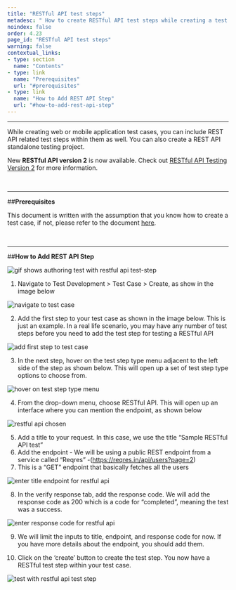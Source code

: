 ```yaml
---
title: "RESTful API test steps"
metadesc: " How to create RESTful API test steps while creating a test case in Testsigma"
noindex: false
order: 4.23
page_id: "RESTful API test steps"
warning: false
contextual_links:
- type: section
  name: "Contents"
- type: link
  name: "Prerequisites"
  url: "#prerequisites"
- type: link
  name: "How to Add REST API Step"
  url: "#how-to-add-rest-api-step"
---
```


---

While creating web or mobile application test cases, you can include REST API related test steps within them as well. You can also create a REST API standalone testing project.

New **RESTful API version 2** is now available. Check out [RESTful API Testing Version 2](https://testsigma.com/docs/api/restful-api-testing-version-2/add-restful-api-in-test-steps/) for more information.

&emsp;

---
##**Prerequisites**

This document is written with the assumption that you know how to create a test case, if not, please refer to the document [here](https://testsigma.com/docs/test-cases/manage/add-edit-delete/).

&emsp;

---
##**How to Add REST API Step**

![gif shows authoring test with restful api test-step](https://docs.testsigma.com/images/rest-api/gif-shows-authoring-test-with-restful-api-test-step.gif)

 1. Navigate to Test Development > Test Case > Create, as show in the image below

![navigate to test case](https://s3.amazonaws.com/static-docs.testsigma.com/new_images/test-cases/step-types/rest-api/navigate-to-test-case.png)

 2. Add the first step to your test case as shown in the image below. This is just an example. In a real life scenario, you may have any number of test steps before you need to add the test step for testing a RESTful API

![add first step to test case](https://docs.testsigma.com/images/rest-api/add-first-step-to-test-case.png)

 3. In the next step, hover on the test step type menu adjacent to the left side of the step as shown below. This will open up a set of test step type options to choose from.

![ hover on test step type menu](https://docs.testsigma.com/images/rest-api/hover-on-test-step-type-menu.png)

 4. From the drop-down menu, choose RESTful API. This will open up an interface where you can mention the endpoint, as shown below

![restful api chosen](https://docs.testsigma.com/images/rest-api/restful-api-chosen.png)

 5.  Add a title to your request. In this case, we use the title “Sample RESTful API test”
 6. Add the endpoint - We will be using a public REST endpoint from a service called “Reqres” -(https://reqres.in/api/users?page=2) 
 7. This is a “GET” endpoint that basically fetches all the users

![enter title endpoint for restful api](https://docs.testsigma.com/images/rest-api/enter-title-endpoint-for-restful-api.png)

 8. In the verify response tab, add the response code. We will add the response code as 200 which is a code for “completed”, meaning the test was a success.

![enter response code for restful api](https://docs.testsigma.com/images/rest-api/enter-response-code-for-restful-api.png)

 9. We will limit the inputs to title, endpoint, and response code for now. If you have more details about the endpoint, you should add them.

 10. Click on the ‘create’ button to create the test step. You now have a RESTful test step within your test case.

![test with restful api test step](https://docs.testsigma.com/images/rest-api/test-with-restful-api-test-step.png)




